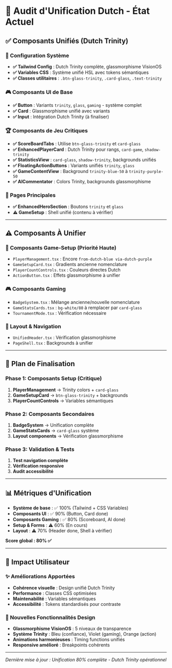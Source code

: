 # 🎨 Audit d'Unification Dutch - État Actuel

## ✅ Composants Unifiés (Dutch Trinity)

### 🔧 Configuration Système
- **✅ Tailwind Config** : Dutch Trinity complète, glassmorphisme VisionOS
- **✅ Variables CSS** : Système unifié HSL avec tokens sémantiques  
- **✅ Classes utilitaires** : `.btn-glass-trinity`, `.card-glass`, `.text-trinity`

### 🎮 Composants UI de Base
- **✅ Button** : Variants `trinity`, `glass`, `gaming` - système complet
- **✅ Card** : Glassmorphisme unifié avec variants
- **✅ Input** : Intégration Dutch Trinity (à finaliser)

### 🏆 Composants de Jeu Critiques
- **✅ ScoreBoardTabs** : Utilise `btn-glass-trinity` et `card-glass`
- **✅ EnhancedPlayerCard** : Dutch Trinity pour rangs, `card-game`, `shadow-trinity`
- **✅ StatisticsView** : `card-glass`, `shadow-trinity`, backgrounds unifiés
- **✅ FloatingActionButtons** : Variants unifiés `trinity`, `glass`
- **✅ GameContentView** : Background `trinity-blue-50` à `trinity-purple-50`
- **✅ AICommentator** : Colors Trinity, backgrounds glassmorphisme

### 🎯 Pages Principales  
- **✅ EnhancedHeroSection** : Boutons `trinity` et `glass`
- **⚠️ GameSetup** : Shell unifié (contenu à vérifier)

---

## ⚠️ Composants À Unifier

### 🔧 Composants Game-Setup (Priorité Haute)
- `PlayerManagement.tsx` : Encore `from-dutch-blue via-dutch-purple`
- `GameSetupCard.tsx` : Gradients ancienne nomenclature
- `PlayerCountControls.tsx` : Couleurs directes Dutch
- `ActionButton.tsx` : Effets glassmorphisme à unifier

### 🎮 Composants Gaming
- `BadgeSystem.tsx` : Mélange ancienne/nouvelle nomenclature
- `GameStatsCards.tsx` : `bg-white/80` à remplacer par `card-glass`
- `TournamentMode.tsx` : Vérification nécessaire

### 📱 Layout & Navigation
- `UnifiedHeader.tsx` : Vérification glassmorphisme
- `PageShell.tsx` : Backgrounds à unifier

---

## 🎯 Plan de Finalisation

### Phase 1: Composants Setup (Critique)
1. **PlayerManagement** → Trinity colors + `card-glass`
2. **GameSetupCard** → `btn-glass-trinity` + backgrounds
3. **PlayerCountControls** → Variables sémantiques

### Phase 2: Composants Secondaires
1. **BadgeSystem** → Unification complète
2. **GameStatsCards** → `card-glass` système
3. **Layout components** → Vérification glassmorphisme

### Phase 3: Validation & Tests
1. **Test navigation complète**
2. **Vérification responsive**
3. **Audit accessibilité**

---

## 📊 Métriques d'Unification

- **Système de base** : ✅ 100% (Tailwind + CSS Variables)
- **Composants UI** : ✅ 90% (Button, Card done)
- **Composants Gaming** : ✅ 80% (Scoreboard, AI done)
- **Setup & Forms** : ⚠️ 60% (En cours)
- **Layout** : ⚠️ 70% (Header done, Shell à vérifier)

**Score global : 80% ✅**

---

## 🚀 Impact Utilisateur

### ✨ Améliorations Apportées
- **Cohérence visuelle** : Design unifié Dutch Trinity
- **Performance** : Classes CSS optimisées
- **Maintenabilité** : Variables sémantiques
- **Accessibilité** : Tokens standardisés pour contraste

### 🎨 Nouvelles Fonctionnalités Design
- **Glassmorphisme VisionOS** : 5 niveaux de transparence
- **Système Trinity** : Bleu (confiance), Violet (gaming), Orange (action)
- **Animations harmonieuses** : Timing functions unifiés
- **Responsive amélioré** : Breakpoints cohérents

---

*Dernière mise à jour : Unification 80% complète - Dutch Trinity opérationnel*